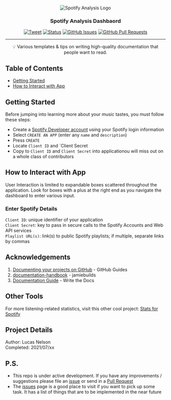 <p align="center">
 <img src="https://i.imgur.com/7adsRVL.png" alt="Spotify Analysis Logo"></a>
</p>

<h3 align="center">Spotify Analysis Dashbaord</h3>

<div align="center">

  [![Tweet](https://img.shields.io/twitter/url/https/shields.io.svg?style=social)](https://twitter.com/intent/tweet?text=%F0%9F%93%A2%20Various%20README%20templates%20and%20tips%20on%20writing%20high-quality%20documentation%20that%20people%20want%20to%20read.&url=https://github.com/lucas-nelson-uiuc/academia_epidemia/edit/main/spotipy_analysis)
  [![Status](https://img.shields.io/badge/status-active-success.svg)]()
  [![GitHub Issues](https://img.shields.io/github/issues/kylelobo/The-Documentation-Compendium.svg)](https://github.com/lucas-nelson-uiuc/academia_epidemia/edit/main/spotipy_analysis/issues)
  [![GitHub Pull Requests](https://img.shields.io/github/issues-pr/kylelobo/The-Documentation-Compendium.svg)](https://github.com/lucas-nelson-uiuc/academia_epidemia/edit/main/spotipy_analysis/pulls)

</div>

---

<p align = "center">💡 Various templates & tips on writing high-quality documentation that people want to read.</p>


## Table of Contents

- [Getting Started](#start_section)
- [How to Interact with App](#interact_section)


## Getting Started <a name = "start_section"></a>

Before jumping into learning more about your music tastes, you must follow these steps:

- Create a [Spotify Developer account](https://developer.spotify.com/dashboard/login) using your Spotify login information
- Select `CREATE AN APP` (enter any `name` and `description`)
- Press `CREATE`
- Locate `Client ID` and `Client Secret
- Copy to `Client ID` and `Client Secret` into applicationou will miss out on a whole class of contributors

## How to Interact with App<a name = "interact_section"></a>

User Interaction is limited to expandable boxes scattered throughout the application. Look for boxes with a plus at the right end as you navigate the dashboard to enter various input.

### Enter Spotify Details
`Client ID`: unique identifier of your application<br>
`Client Secret`: key to pass in secure calls to the Spotify Accounts and Web API services<br>
`Playlist URL(s)`: link(s) to public Spotify playlists; if multiple, separate links by commas


## Acknowledgements <a name = "acknowledgements"></a>

1. [Documenting your projects on GitHub](https://guides.github.com/features/wikis/) - GitHub Guides
2. [documentation-handbook](https://github.com/jamiebuilds/documentation-handbook) - jamiebuilds
3. [Documentation Guide](https://www.writethedocs.org/guide/) - Write the Docs

## Other Tools
For more listening-related statistics, visit this other cool project: [Stats for Spotify](https://www.statsforspotify.com/)

## Project Details
Author: Lucas Nelson <br>
Completed: 2021/07/xx

## P.S. <a name = "ps"></a>

- This repo is under active development. If you have any improvements / suggestions please file an [issue](https://github.com/kylelobo/The-Documentation-Compendium/issues/new/choose) or send in a [Pull Request](/en/CONTRIBUTING.md)
- The [issues](https://github.com/kylelobo/The-Documentation-Compendium/issues) page is a good place to visit if you want to pick up some task. It has a list of things that are to be implemented in the near future
